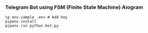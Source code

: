 ### Telegram Bot using FSM (Finite State Machine) Aiogram

```
cp env.sample .env # Add key
pipenv install
pipenv run python bot.py
```